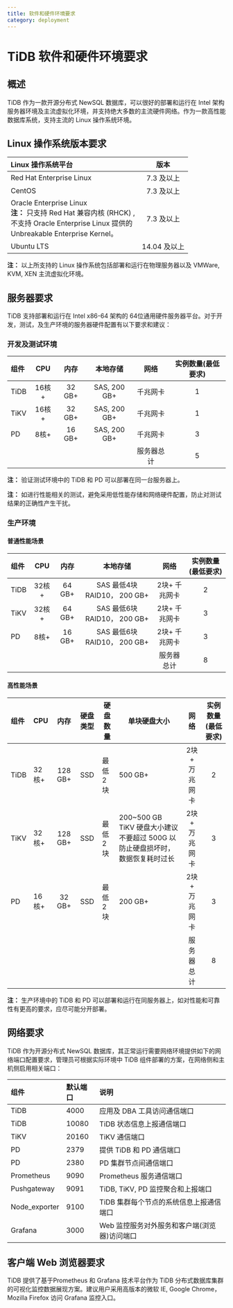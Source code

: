 ```yaml
---
title: 软件和硬件环境要求
category: deployment
---
```


# TiDB 软件和硬件环境要求

## 概述

TiDB 作为一款开源分布式 NewSQL 数据库，可以很好的部署和运行在 Intel 架构服务器环境及主流虚拟化环境，并支持绝大多数的主流硬件网络。作为一款高性能数据库系统，支持主流的 Linux 操作系统环境。

## Linux 操作系统版本要求

| Linux 操作系统平台 | 版本 |
| :-- | :-: |
| Red Hat Enterprise Linux | 7.3 及以上 |
| CentOS | 7.3 及以上 |
| Oracle Enterprise Linux <br/> **注：** 只支持 Red Hat 兼容内核 (RHCK) , <br/>不支持 Oracle Enterprise Linux 提供的</br>Unbreakable Enterprise Kernel。 | 7.3 及以上 |
| Ubuntu LTS | 14.04 及以上 |

**注：** 以上所支持的 Linux 操作系统包括部署和运行在物理服务器以及 VMWare, KVM, XEN 主流虚拟化环境。

## 服务器要求

TiDB 支持部署和运行在 Intel  x86-64 架构的 64位通用硬件服务器平台。对于开发，测试，及生产环境的服务器硬件配置有以下要求和建议：

### 开发及测试环境

| 组件 | CPU | 内存 | 本地存储 | 网络 | 实例数量(最低要求) |
| :-- | :-: | :-: | :-: | :-: | :-: |
| TiDB| 16核+ | 32 GB+| SAS, 200 GB+ |千兆网卡 | 1|
| TiKV| 16核+ | 32 GB+| SAS, 200 GB+ | 千兆网卡| 1|
| PD | 8核+| 16 GB+| SAS, 200 GB+| 千兆网卡|3 |
|||||服务器总计|5|

**注：** 验证测试环境中的 TiDB 和 PD 可以部署在同一台服务器上。

**注：** 如进行性能相关的测试，避免采用低性能存储和网络硬件配置，防止对测试结果的正确性产生干扰。

### 生产环境

#### 普通性能场景

| 组件 | CPU | 内存 | 本地存储 | 网络 | 实例数量(最低要求)|
| :-- | :-: | :-: | :-: | :-: | :-: |
| TiDB|  32核+  |  64 GB+  | SAS   最低4块 RAID10， 200 GB+ | 2块+ 千兆网卡| 2|
| TiKV|  32核+  |  64 GB+  | SAS   最低6块 RAID10， 200 GB+ | 2块+ 千兆网卡| 3|
| PD | 8核+ | 16 GB+ | SAS   最低6块 RAID10， 200 GB+ | 2块+ 千兆网卡| 3|
|||||服务器总计|8|

#### 高性能场景

| 组件 | CPU | 内存 | 硬盘类型 | 硬盘数量|单块硬盘大小 | 网络 | 实例数量(最低要求) |
| :-- | :- | :-: | :-: | - | - |:-: | :-: |
| TiDB|  32核+  |  128 GB+  | SSD |最低2块   | 500 GB+ | 2块+ 万兆网卡| 2|
| TiKV|  32核+  |  128 GB+  | SSD | 最低2块  | 200~500 GB <br/> TiKV 硬盘大小建议不要超过 500G 以防止硬盘损坏时，数据恢复耗时过长| 2块+ 万兆网卡| 3|
| PD | 16核+ | 32 GB+ | SSD |最低2块 | 200 GB+| 2块+ 万兆网卡| 3|
|||||||服务器总计|8|

**注：** 生产环境中的 TiDB 和 PD 可以部署和运行在同服务器上，如对性能和可靠性有更高的要求，应尽可能分开部署。

## 网络要求

TiDB 作为开源分布式 NewSQL 数据库，其正常运行需要网络环境提供如下的网络端口配置要求，管理员可根据实际环境中 TiDB 组件部署的方案，在网络侧和主机侧启用相关端口：

| 组件 | 默认端口 | 说明 | 
| :-- | :-- | :-- | 
| TiDB|  4000  |   应用及 DBA 工具访问通信端口| 
| TiDB| 10080  |   TiDB 状态信息上报通信端口| 
| TiKV|  20160 |  TiKV 通信端口  | 
| PD | 2379 | 提供 TiDB 和 PD 通信端口 | 
| PD | 2380 | PD 集群节点间通信端口| 
| Prometheus |  9090|Prometheus 服务通信端口  | 
| Pushgateway |  9091| TiDB, TiKV, PD 监控聚合和上报端口 |
| Node_exporter|  9100| TiDB 集群每个节点的系统信息上报通信端口 |  
| Grafana | 3000 | Web 监控服务对外服务和客户端(浏览器)访问端口 | 

## 客户端 Web 浏览器要求

TiDB 提供了基于Prometheus 和 Grafana 技术平台作为 TiDB 分布式数据库集群的可视化监控数据展现方案。建议用户采用高版本的微软 IE, Google Chrome，Mozilla Firefox 访问 Grafana 监控入口。
